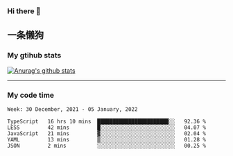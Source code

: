 ### Hi there 👋

## 一条懒狗
<!--
**kiss-me-quickly/kiss-me-quickly** is a ✨ _special_ ✨ repository because its `README.md` (this file) appears on your GitHub profile.

Here are some ideas to get you started:

- 🔭 I’m currently working on ...
- 🌱 I’m currently learning ...
- 👯 I’m looking to collaborate on ...
- 🤔 I’m looking for help with ...
- 💬 Ask me about ...
- 📫 How to reach me: ...
- 😄 Pronouns: ...
- ⚡ Fun fact: ...
-->


### My gtihub stats

[![Anurag's github stats](https://github-readme-stats.vercel.app/api?username=kiss-me-quickly)](https://github.com/anuraghazra/github-readme-stats)

***

### My code time

<!--START_SECTION:waka-->
```text
Week: 30 December, 2021 - 05 January, 2022

TypeScript   16 hrs 10 mins  ███████████████████████░░   92.36 % 
LESS         42 mins         █░░░░░░░░░░░░░░░░░░░░░░░░   04.07 % 
JavaScript   21 mins         ▓░░░░░░░░░░░░░░░░░░░░░░░░   02.04 % 
YAML         13 mins         ▒░░░░░░░░░░░░░░░░░░░░░░░░   01.28 % 
JSON         2 mins          ░░░░░░░░░░░░░░░░░░░░░░░░░   00.25 % 
```
<!--END_SECTION:waka-->
